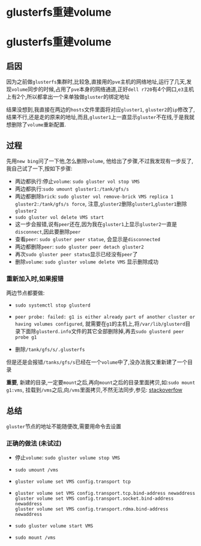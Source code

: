 # glusterfs重建volume


# glusterfs重建volume

## 启因

因为之前做`glusterfs`集群时,比较急,直接用的`pve`主机的网络地址,运行了几天,发现`volume`同步的时候,占用了`pve`本身的网络通道,正好`dell r720`有4个网口,`e3`主机上有2个,所以都拿出一个来单独做`gluster`的绑定地址

结果没想到,我直接在两边的`hosts`文件里面将对应`gluster1`, `gluster2`的`ip`修改了,结果不行,还是走的原来的地址,而且,`gluster1`上一直显示`gluster`不在线,于是我就想删除了`volume`重新配置.

## 过程

先用`new bing`问了一下他,怎么删除`volume`, 他给出了步骤,不过我发现有一步反了,我自己试了一下,按如下步骤:

- 两边都执行:停止`volume`: `sudo gluster vol stop VMS`
- 两边都执行:`sudo umount gluster1:/tank/gfs/s`
- 两边都删除`brick`: `sudo gluster vol remove-brick VMS replica 1 gluster2:/tank/gfs/s force`, 注意,`gluster2`删除`gluster1`,`gluster1`删除`gluster2`
- `sudo gluster vol delete VMS start`
- 这一步会报错,说有`peer`还在,因为我在`gluster1`上显示`gluster2`一直是`disconnect`,因此要删除`peer`
- 查看`peer`: `sudo gluster peer statue`, 会显示是`disconnected`
- 两边都删除`peer`: `sudo gluster peer detach gluster2`
- 再次`sudo gluster peer status`显示已经没有`peer`了
- 删除`volume`: `sudo gluster volume delete VMS` 显示删除成功

### 重新加入时,如果报错

两边节点都要做:

- `sudo systemctl stop glusterd`

- `peer probe: failed: g1 is either already part of another cluster or having volumes configured`, 就需要在`g1`的主机上,将`/var/lib/glusterd`目录下面除`glusterd.info`文件的其它全部删除掉,再去`sudo glusterd peer probe g1`

- 删除`/tank/gfs/s/.glusterfs`

但是还是会报错`/tanks/gfs/s`已经在一个`volume`中了,没办法我又重新建了一个目录

**重要**, 新建的目录,一定要`mount`之后,再向`mount`之后的目录里面拷贝,如:`sudo mount g1:vms`, 挂载到`/vms`之后,向`/vms`里面拷贝,不然无法同步,参见: [stackoverfow](https://stackoverflow.com/a/29301051)

## 总结

`gluster`节点的地址不能随便改,需要用命令去设置

### 正确的做法 (未试过)

- 停止`volume`: `sudo gluster volume stop VMS`
- `sudo umount /vms`
- `gluster volume set VMS config.transport tcp`
  
- ```shell
  gluster volume set VMS config.transport.tcp.bind-address newaddress
  gluster volume set VMS config.transport.socket.bind-address newaddress
  gluster volume set VMS config.transport.rdma.bind-address newaddress
  ```

- `sudo gluster volume start VMS`
- `sudo mount /vms`

